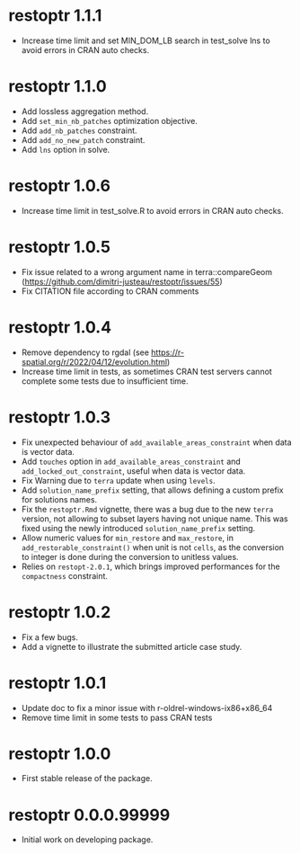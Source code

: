 # restoptr 1.1.1

- Increase time limit and set MIN_DOM_LB search in test_solve lns to avoid errors in CRAN auto checks.

# restoptr 1.1.0

- Add lossless aggregation method.
- Add `set_min_nb_patches` optimization objective.
- Add `add_nb_patches` constraint.
- Add `add_no_new_patch` constraint.
- Add `lns` option in solve.

# restoptr 1.0.6

- Increase time limit in test_solve.R to avoid errors in CRAN auto checks.

# restoptr 1.0.5

- Fix issue related to a wrong argument name in terra::compareGeom (https://github.com/dimitri-justeau/restoptr/issues/55)
- Fix CITATION file according to CRAN comments

# restoptr 1.0.4

- Remove dependency to rgdal (see https://r-spatial.org/r/2022/04/12/evolution.html)
- Increase time limit in tests, as sometimes CRAN test servers cannot complete some tests due to insufficient time.

# restoptr 1.0.3

- Fix unexpected behaviour of `add_available_areas_constraint` when data is vector data.
- Add `touches` option in `add_available_areas_constraint` and `add_locked_out_constraint`, useful when data is vector data.
- Fix Warning due to `terra` update when using `levels`.
- Add `solution_name_prefix` setting, that allows defining a custom prefix for solutions names.
- Fix the `restoptr.Rmd` vignette, there was a bug due to the new `terra` version, not allowing to subset layers having not unique name. This was fixed using the newly introduced `solution_name_prefix` setting.
- Allow numeric values for `min_restore` and `max_restore`, in `add_restorable_constraint()` when unit is not `cells`, as the conversion to integer is done during the conversion to unitless values.
- Relies on `restopt-2.0.1`, which brings improved performances for the `compactness` constraint.

# restoptr 1.0.2

- Fix a few bugs.
- Add a vignette to illustrate the submitted article case study.

# restoptr 1.0.1

- Update doc to fix a minor issue with r-oldrel-windows-ix86+x86_64
- Remove time limit in some tests to pass CRAN tests

# restoptr 1.0.0

- First stable release of the package.

# restoptr 0.0.0.99999

- Initial work on developing package.
